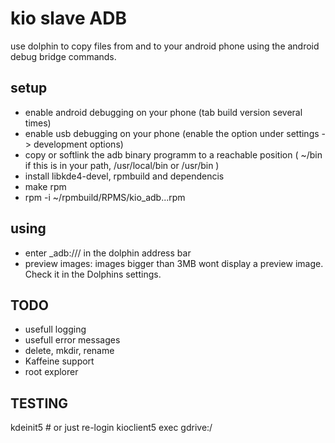 # kio slave ADB

use dolphin to copy files from and to your android phone using the android debug bridge commands.

## setup

* enable android debugging on your phone (tab build version several times)
* enable usb debugging on your phone (enable the option under settings -> development options)
* copy or softlink the adb binary programm to a reachable position ( ~/bin if this is in your path, /usr/local/bin or /usr/bin )
* install libkde4-devel, rpmbuild and dependencis
* make rpm
* rpm -i ~/rpmbuild/RPMS/kio_adb...rpm

## using

* enter _adb:/// in the dolphin address bar
* preview images: images bigger than 3MB wont display a preview image. Check it in the Dolphins settings.

## TODO

* usefull logging
* usefull error messages
* delete, mkdir, rename
* Kaffeine support
* root explorer

## TESTING

 kdeinit5 # or just re-login
 kioclient5 exec gdrive:/
